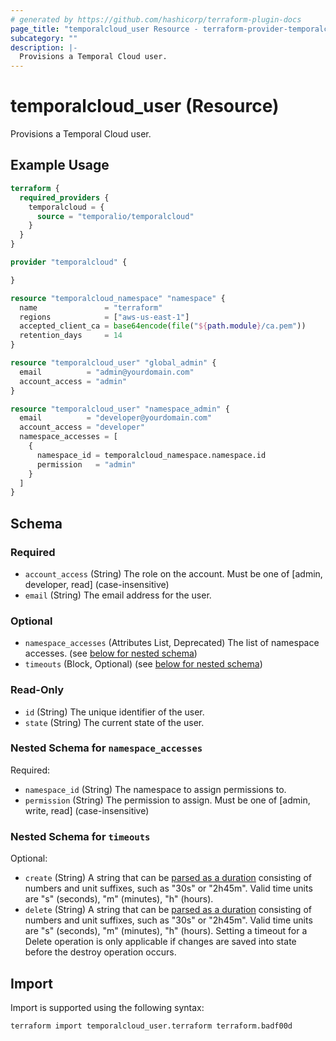 ```yaml
---
# generated by https://github.com/hashicorp/terraform-plugin-docs
page_title: "temporalcloud_user Resource - terraform-provider-temporalcloud"
subcategory: ""
description: |-
  Provisions a Temporal Cloud user.
---
```


# temporalcloud_user (Resource)

Provisions a Temporal Cloud user.

## Example Usage

```terraform
terraform {
  required_providers {
    temporalcloud = {
      source = "temporalio/temporalcloud"
    }
  }
}

provider "temporalcloud" {

}

resource "temporalcloud_namespace" "namespace" {
  name               = "terraform"
  regions            = ["aws-us-east-1"]
  accepted_client_ca = base64encode(file("${path.module}/ca.pem"))
  retention_days     = 14
}

resource "temporalcloud_user" "global_admin" {
  email          = "admin@yourdomain.com"
  account_access = "admin"
}

resource "temporalcloud_user" "namespace_admin" {
  email          = "developer@yourdomain.com"
  account_access = "developer"
  namespace_accesses = [
    {
      namespace_id = temporalcloud_namespace.namespace.id
      permission   = "admin"
    }
  ]
}
```

<!-- schema generated by tfplugindocs -->
## Schema

### Required

- `account_access` (String) The role on the account. Must be one of [admin, developer, read] (case-insensitive)
- `email` (String) The email address for the user.

### Optional

- `namespace_accesses` (Attributes List, Deprecated) The list of namespace accesses. (see [below for nested schema](#nestedatt--namespace_accesses))
- `timeouts` (Block, Optional) (see [below for nested schema](#nestedblock--timeouts))

### Read-Only

- `id` (String) The unique identifier of the user.
- `state` (String) The current state of the user.

<a id="nestedatt--namespace_accesses"></a>
### Nested Schema for `namespace_accesses`

Required:

- `namespace_id` (String) The namespace to assign permissions to.
- `permission` (String) The permission to assign. Must be one of [admin, write, read] (case-insensitive)


<a id="nestedblock--timeouts"></a>
### Nested Schema for `timeouts`

Optional:

- `create` (String) A string that can be [parsed as a duration](https://pkg.go.dev/time#ParseDuration) consisting of numbers and unit suffixes, such as "30s" or "2h45m". Valid time units are "s" (seconds), "m" (minutes), "h" (hours).
- `delete` (String) A string that can be [parsed as a duration](https://pkg.go.dev/time#ParseDuration) consisting of numbers and unit suffixes, such as "30s" or "2h45m". Valid time units are "s" (seconds), "m" (minutes), "h" (hours). Setting a timeout for a Delete operation is only applicable if changes are saved into state before the destroy operation occurs.

## Import

Import is supported using the following syntax:

```shell
terraform import temporalcloud_user.terraform terraform.badf00d
```
